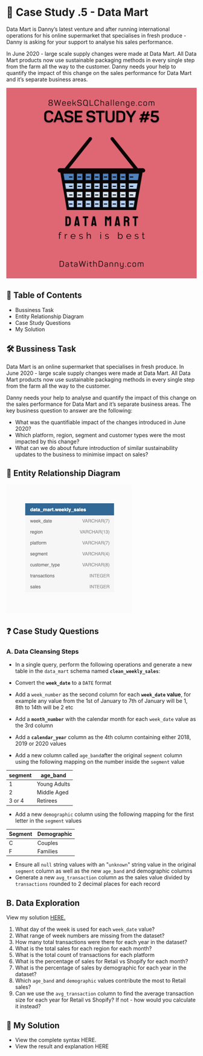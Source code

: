
# 🛒 Case Study .5 - Data Mart
Data Mart is Danny’s latest venture and after running international operations for his online supermarket that specialises in fresh produce - Danny is asking for your support to analyse his sales performance.

In June 2020 - large scale supply changes were made at Data Mart. All Data Mart products now use sustainable packaging methods in every single step from the farm all the way to the customer. Danny needs your help to quantify the impact of this change on the sales performance for Data Mart and it’s separate business areas.

![pic ](https://github.com/HarshaliSonawane-128/SQL-Projects/blob/main/Case%20Study%20.5%20-%20Data%20Mart/5.png) 

## 📕 Table of Contents
- Bussiness Task
- Entity Relationship Diagram
- Case Study Questions
- My Solution
## 🛠️ Bussiness Task
Data Mart is an online supermarket that specialises in fresh produce. In June 2020 - large scale supply changes were made at Data Mart. All Data Mart products now use sustainable packaging methods in every single step from the farm all the way to the customer.

Danny needs your help to analyse and quantify the impact of this change on the sales performance for Data Mart and it’s separate business areas. The key business question to answer are the following:

- What was the quantifiable impact of the changes introduced in June 2020?
- Which platform, region, segment and customer types were the most impacted by this change?
- What can we do about future introduction of similar sustainability updates to the business to minimise impact on sales?

## 🔐 Entity Relationship Diagram
![ERD](https://github.com/HarshaliSonawane-128/SQL-Projects/blob/main/Case%20Study%20.5%20-%20Data%20Mart/ERD-5..png)

## ❓ Case Study Questions

### A. Data Cleansing Steps 
- In a single query, perform the following operations and generate a new table in the `data_mart` schema named **`clean_weekly_sales`**:

- Convert the **`week_date`** to a `DATE` format

- Add a `week_number` as the second column for each **`week_date` value**, for example any value from the 1st of January to 7th of January will be 1, 8th to 14th will be 2 etc

- Add a **`month_number`** with the calendar month for each `week_date` value as the 3rd column

- Add a **`calendar_year`** column as the 4th column containing either 2018, 2019 or 2020 values

- Add a new column called `age_band`after the original `segment` column using the following mapping on the number inside the `segment` value

| segment | age_band      | 
|---------|---------------|
| 1       | Young Adults  | 
| 2       | Middle Aged   | 
| 3 or 4  | Retirees       | 


- Add a new `demographic` column using the following mapping for the first letter in the `segment` values

| Segment | Demographic |
| ------- | ----------- |
| C       | Couples     |
| F       | Families    |


- Ensure all `null` string values with an "`unknown`" string value in the original `segment` column as well as the new `age_band` and demographic columns
- Generate a new `avg_transaction` column as the sales value divided by `transactions` rounded to 2 decimal places for each record

## B. Data Exploration
View my solution [HERE.](https://github.com/HarshaliSonawane-128/SQL-Projects/blob/main/Case%20Study%20.5%20-%20Data%20Mart/Solution/B.%20Data%20Exploration.md)

1. What day of the week is used for each `week_date` value?
2. What range of week numbers are missing from the dataset?
3. How many total transactions were there for each year in the dataset?
4. What is the total sales for each region for each month?
5. What is the total count of transactions for each platform
6. What is the percentage of sales for Retail vs Shopify for each month?
7. What is the percentage of sales by demographic for each year in the dataset?
8. Which `age_band` and `demographic` values contribute the most to Retail sales?
9. Can we use the `avg_transaction` column to find the average transaction size for each year for Retail vs Shopify? If not - how would you calculate it instead?


## 🚀 My Solution
- View the complete syntax HERE.
- View the result and explanation HERE
